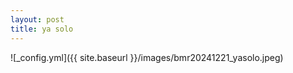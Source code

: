 ```yaml
---
layout: post
title: ya solo
---
```


![_config.yml]({{ site.baseurl }}/images/bmr20241221_yasolo.jpeg)
